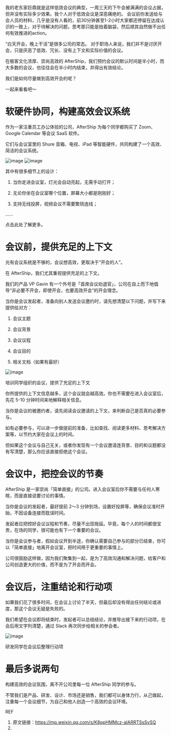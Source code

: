 我的老东家巨鼎就是这样低效会议的典型，一周三天的下午会被满满的会议占据，但并没有实际多少效果。我个人对于低效会议是深恶痛绝的。
会议前你发送给与会人员的材料，几乎是没有人看的，前30分钟甚至1-2小时大家都还停留在达成认识的一致上，对于待解决的问题，思考那只能是拍着脑袋，然后顺其自然做不出任何有效推进的action。


“白天开会，晚上干活”是很多公司的常态。
对于职场人来说，我们并不是讨厌开会，只是厌恶了低效、冗长、没有上下文和实际价值的会议。

在极客文化浓厚、崇尚高效的 AfterShip，我们预约会议的默认时间是半小时，而大多数的会议，也往往会在半小时内结束，并得出有效结论。

我们是如何尽量做到高效开会的呢？

一起来看看吧～

# 软硬件协同，构建高效会议系统

作为一家注重员工办公体验的公司，AfterShip 为每个同学都购买了 Zoom、Google Calendar 等会议 SaaS 软件。

它们与会议室里的 Shure 音箱、电视、iPad 等智能硬件，共同构建了一个高效、简洁的会议系统。

![image](https://user-images.githubusercontent.com/2363295/177957754-8a38b9bc-c4c0-4d2b-84a8-8c2f9a6b61eb.png)
![image](https://user-images.githubusercontent.com/2363295/177957796-780bafbe-9d70-4c8a-bc4b-363dca726c7d.png)


其中有很多细节上的设计：

1. 当你走进会议室，灯光会自动亮起，无需手动打开；

2. 无论你坐在会议室哪个位置，屏幕大小都是刚刚好；

3. 支持无线投屏，视频会议不需要繁琐连线；

......

点击此处了解更多。

# 会议前，提供充足的上下文

光有会议系统是不够的，会议想高效，更取决于“开会的人”。

在 AfterShip，我们尤其重视提供充足的上下文。

我们的产品 VP Gavin 有一个外号是「首席会议劝退官」，公司在自上而下地倡导“非必要不开会，即使开会，也要高效开会”的开会理念。

当你是会议发起者，准备向别人发送会议邀约时，请先想清楚以下问题，并写下来提供给对方：

1. 会议主题

2. 会议背景

3. 会议议程

4. 会议目的

5. 相关文档（如果有最好）

![image](https://user-images.githubusercontent.com/2363295/177957863-8acce01e-10e1-45c9-8d2a-3362463272c6.png)

培训同学组织的会议，提供了充足的上下文

你所提供的上下文信息越多，这个会议就会越高效。你也不需要在进入会议室后，先花 5-10 分钟时间来地解释相关信息。

当你是会议的被邀约者，请先阅读会议邀请的上下文，来判断自己是否真的必要参与。

如有必要参与，可以进一步做提前的准备，比如查找、阅读更多材料、思考解决方案等，以节约大家在会议上的时间。

但如果这个会议与自己无关，或者你发现有一个会议邀请连背景、目的和议题都没有写清楚，那么你应该直接拒绝这个会议。

# 会议中，把控会议的节奏

AfterShip 是一家崇尚「简单直接」的公司。进入会议室后你不需要与任何人寒暄，而是直接说要讨论的事情。

当你是会议的发起者，最好提前 2～3 分钟到场，设置好投屏等，确保会议准时开始，不因设备连接而耽误时间。

发起者应把控好会议议程和节奏，尽量不出现拖延。毕竟，每个人的时间都很宝贵，在场的同学，很可能也有下一个重要的会议。

当你是会议参与者，假如会议开到半途，你确认需要自己参与的部分已结束，你可以「简单直接」地离开会议室，把时间用于更重要的事情上。

公司很鼓励这样做，因为我们聚集到一起，是为了高效沟通和解决问题，给客户和公司创造更大的价值，而不是为了开会而开会。

# 会议后，注重结论和行动项

如果我们花了很多时间，在会议上讨论了半天，但最后却没有得出任何结论或进度，那这个会议无疑是失败的。

我们希望在会议即将结束时，发起者可以总结结论，并推导出接下来的行动项，在会后用文字列清楚，通过 Slack 再次同步给相关的参会者。

![image](https://user-images.githubusercontent.com/2363295/177957896-06afb4cb-66cf-4ad5-9a24-9e2590349158.png)


研发同学在会议后整理行动项

# 最后多说两句

构建高效的会议氛围，离不开公司里每一位 AfterShip 同学的参与。

不管我们是产品、研发、设计、市场还是销售，我们都可以身体力行，从己做起，注重每一个会议细节，为自己和他人创造一个高效的会议环境。



REF
1. 原文链接：https://mp.weixin.qq.com/s/K8ppHMMcz-alARRTSsSvSQ
2. 
